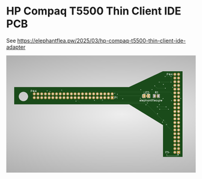 # HP Compaq T5500 Thin Client IDE PCB
See https://elephantflea.pw/2025/03/hp-compaq-t5500-thin-client-ide-adapter

![IDE PCB](./pcb.png)
